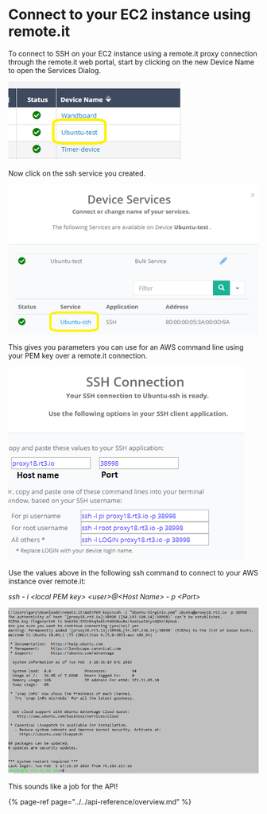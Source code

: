# Connect to your EC2 instance using remote.it

To connect to SSH on your EC2 instance using a remote.it proxy connection through the remote.it web portal, start by clicking on the new Device Name to open the Services Dialog.

![](../../.gitbook/assets/image%20%287%29.png)

Now click on the ssh service you created.

![](../../.gitbook/assets/image%20%28123%29.png)

This gives you parameters you can use for an AWS command line using your PEM key over a remote.it connection.

![](../../.gitbook/assets/image%20%2888%29.png)

Use the values above in the following ssh command to connect to your AWS instance over remote.it:

_ssh - i &lt;local PEM key&gt; &lt;user&gt;@&lt;Host Name&gt; - p &lt;Port&gt;_

![](../../.gitbook/assets/image%20%28178%29.png)

This sounds like a job for the API!

{% page-ref page="../../api-reference/overview.md" %}


